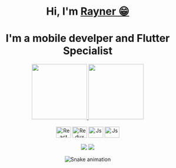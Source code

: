 <div>
  
  <h1 align="center">
    Hi, I'm
    <a href="https://www.linkedin.com/in/raynerhsg/">Rayner 😁</a>
  </h1>
  
  
</div>

<div align="center">
  
  <h1 align="center">
    I'm a mobile develper and Flutter Specialist
  </h1>
  
  
</div>


<div align="center">
  <a href="https://github.com/raynerhsg">
    <img height="150em" src="https://github-readme-stats.vercel.app/api?username=raynerhsg&count_private=true&include_all_commits=true&show_icons=true&theme=dracula&hide_border=false&show_owner=true"/>
    <img height="150em" src="https://github-readme-stats.vercel.app/api/top-langs/?username=raynerhsg&theme=dracula&hide_border=false&&layout=compact"/>
  </a>
</div>

<div align="center" valign="top"><br>
  <img align="center" alt="React" height="30" width="40" src="https://cdn.jsdelivr.net/gh/devicons/devicon/icons/flutter/flutter-original.svg">
  <img align="center" alt="Redux" height="30" width="40" src="https://cdn.jsdelivr.net/gh/devicons/devicon/icons/kotlin/kotlin-original.svg">
  <img align="center" alt="Js" height="30" width="40" src="https://cdn.jsdelivr.net/gh/devicons/devicon/icons/react/react-original.svg">
  <img align="center" alt="Js" height="30" width="40" src="https://cdn.jsdelivr.net/gh/devicons/devicon/icons/git/git-original.svg">
</div><br>

<div align="center">
  <a href="https://www.linkedin.com/in/raynerhsg/" target="_blank"><img src="https://img.shields.io/badge/-LinkedIn-%230077B5?style=for-the-badge&logo=linkedin&logoColor=white" target="_blank"></a> 
  <a href="mailto:raynerhsgandra@gmail.com"><img src="https://img.shields.io/badge/-Gmail-%23333?style=for-the-badge&logo=gmail&logoColor=white" target="_blank"></a>
</div>

<div align="center">

  ![Snake animation](https://github.com/danielbped/danielbped/blob/output/github-contribution-grid-snake.svg)
  
</div>
